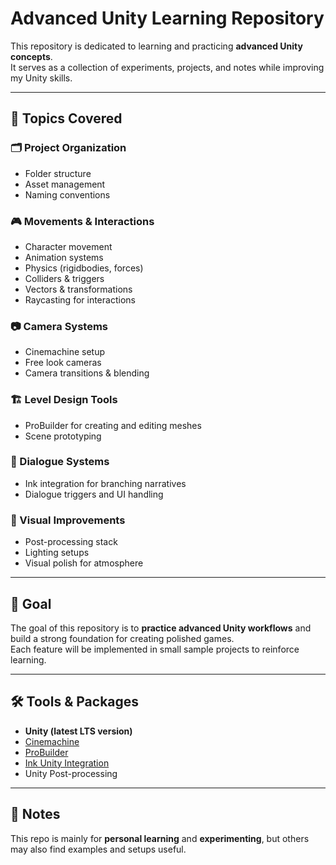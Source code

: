 # Advanced Unity Learning Repository

This repository is dedicated to learning and practicing **advanced Unity concepts**.  
It serves as a collection of experiments, projects, and notes while improving my Unity skills.

---

## 📌 Topics Covered

### 🗂️ Project Organization
- Folder structure
- Asset management
- Naming conventions

### 🎮 Movements & Interactions
- Character movement
- Animation systems
- Physics (rigidbodies, forces)
- Colliders & triggers
- Vectors & transformations
- Raycasting for interactions

### 📷 Camera Systems
- Cinemachine setup
- Free look cameras
- Camera transitions & blending

### 🏗️ Level Design Tools
- ProBuilder for creating and editing meshes
- Scene prototyping

### 💬 Dialogue Systems
- Ink integration for branching narratives
- Dialogue triggers and UI handling

### 🎨 Visual Improvements
- Post-processing stack
- Lighting setups
- Visual polish for atmosphere

---

## 🚀 Goal
The goal of this repository is to **practice advanced Unity workflows** and build a strong foundation for creating polished games.  
Each feature will be implemented in small sample projects to reinforce learning.

---

## 🛠️ Tools & Packages
- **Unity (latest LTS version)**
- [Cinemachine](https://docs.unity3d.com/Packages/com.unity.cinemachine@latest)
- [ProBuilder](https://docs.unity3d.com/Packages/com.unity.probuilder@latest)
- [Ink Unity Integration](https://github.com/inkle/ink-unity-integration)
- Unity Post-processing

---

## 📖 Notes
This repo is mainly for **personal learning** and **experimenting**, but others may also find examples and setups useful.
